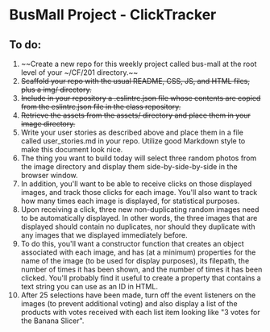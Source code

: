 # BusMall Project - ClickTracker

## To do:
1. ~~Create a new repo for this weekly project called bus-mall at the root level of your ~/CF/201 directory.~~
2. ~~Scaffold your repo with the usual README, CSS, JS, and HTML files, plus a img/ directory.~~
3. ~~Include in your repository a .eslintrc.json file whose contents are copied from the eslintrc.json file in the class repository.~~
4. ~~Retrieve the assets from the assets/ directory and place them in your image directory.~~
5. Write your user stories as described above and place them in a file called user_stories.md in your repo. Utilize good Markdown style to make this document look nice.
6. The thing you want to build today will select three random photos from the image directory and display them side-by-side-by-side in the browser window.
7. In addition, you'll want to be able to receive clicks on those displayed images, and track those clicks for each image. You'll also want to track how many times each image is displayed, for statistical purposes.
8. Upon receiving a click, three new non-duplicating random images need to be automatically displayed. In other words, the three images that are displayed should contain no duplicates, nor should they duplicate with any images that we displayed immediately before.
9. To do this, you'll want a constructor function that creates an object associated with each image, and has (at a minimum) properties for the name of the image (to be used for display purposes), its filepath, the number of times it has been shown, and the number of times it has been clicked. You'll probably find it useful to create a property that contains a text string you can use as an ID in HTML.
10. After 25 selections have been made, turn off the event listeners on the images (to prevent additional voting) and also display a list of the products with votes received with each list item looking like "3 votes for the Banana Slicer".